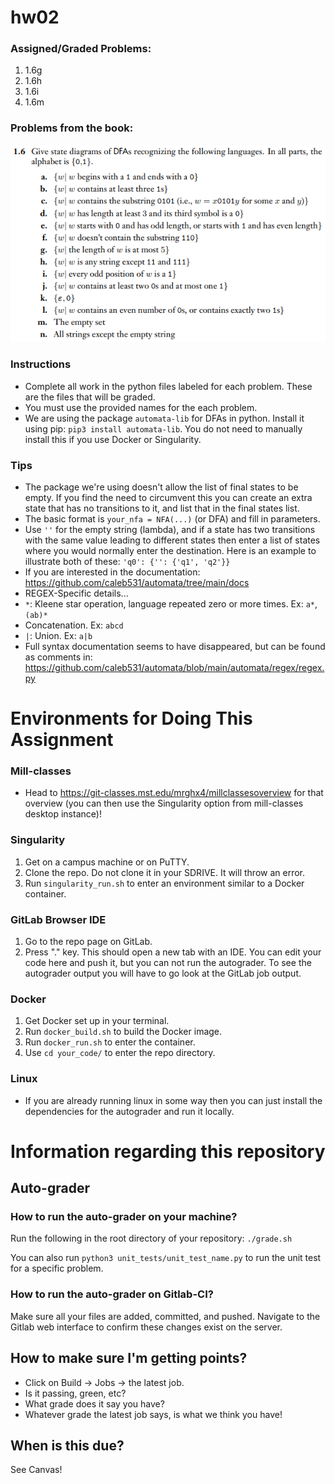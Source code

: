 # hw02

### Assigned/Graded Problems:
1. 1.6g
2. 1.6h
3. 1.6i
4. 1.6m

### Problems from the book:
![Problem 1.6](1.6.png "Problem 1.6")

### Instructions
- Complete all work in the python files labeled for each problem. These are the files that will be graded.
- You must use the provided names for the each problem.
- We are using the package `automata-lib` for DFAs in python. Install it using pip: `pip3 install automata-lib`. You do not need to manually install this if you use Docker or Singularity.

### Tips
- The package we're using doesn't allow the list of final states to be empty. If you find the need to circumvent this you can create an extra state that has no transitions to it, and list that in the final states list.
- The basic format is `your_nfa = NFA(...)` (or DFA) and fill in parameters.
- Use `''` for the empty string (lambda), and if a state has two transitions with the same value leading to different states then enter a list of states where you would normally enter the destination. Here is an example to illustrate both of these:
`'q0': {'': {'q1', 'q2'}}`
- If you are interested in the documentation: https://github.com/caleb531/automata/tree/main/docs
- REGEX-Specific details...
- `*`: Kleene star operation, language repeated zero or more times. Ex: `a*`,`(ab)*`
- Concatenation. Ex: `abcd`
- `|`: Union. Ex: `a|b`
- Full syntax documentation seems to have disappeared, but can be found as comments in: https://github.com/caleb531/automata/blob/main/automata/regex/regex.py

# Environments for Doing This Assignment

### Mill-classes
- Head to https://git-classes.mst.edu/mrghx4/millclassesoverview for that overview (you can then use the Singularity option from mill-classes desktop instance)!

### Singularity
1. Get on a campus machine or on PuTTY.
2. Clone the repo. Do not clone it in your SDRIVE. It will throw an error.
3. Run `singularity_run.sh` to enter an environment similar to a Docker container.

### GitLab Browser IDE
1. Go to the repo page on GitLab.
2. Press "." key. This should open a new tab with an IDE. You can edit your code here and push it, but you can not run the autograder. To see the autograder output you will have to go look at the GitLab job output.

### Docker
1. Get Docker set up in your terminal.
2. Run `docker_build.sh` to build the Docker image.
3. Run `docker_run.sh` to enter the container.
4. Use `cd your_code/` to enter the repo directory.

### Linux
- If you are already running linux in some way then you can just install the dependencies for the autograder and run it locally.

# Information regarding this repository

## Auto-grader
### How to run the auto-grader on your machine?
Run the following in the root directory of your repository:
`./grade.sh`

You can also run `python3 unit_tests/unit_test_name.py` to run the unit test for a specific problem.

### How to run the auto-grader on Gitlab-CI?
Make sure all your files are added, committed, and pushed.
Navigate to the Gitlab web interface to confirm these changes exist on the server.

## How to make sure I'm getting points?
* Click on Build -> Jobs -> the latest job.
* Is it passing, green, etc? 
* What grade does it say you have?
* Whatever grade the latest job says, is what we think you have!

## When is this due?
See Canvas!
